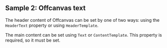 ## Sample 2: Offcanvas text

The header content of Offcanvas can be set by one of two ways: using the `HeaderText` property or using `HeaderTemplate`.  

The main content can be set using `Text` or `ContentTemplate`.  This property is required, so it must be set.